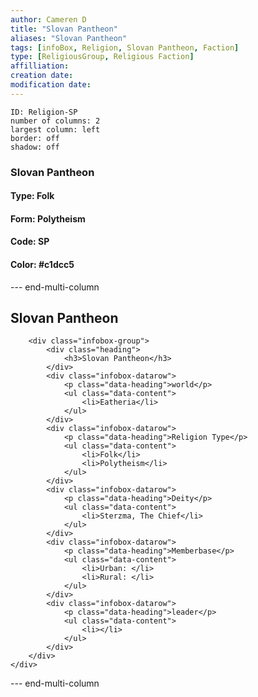 ```yaml
---
author: Cameren D
title: "Slovan Pantheon"
aliases: "Slovan Pantheon"
tags: [infoBox, Religion, Slovan Pantheon, Faction]
type: [ReligiousGroup, Religious Faction]
affilliation: 
creation date:  
modification date: 
---
```



```start-multi-column  
ID: Religion-SP  
number of columns: 2  
largest column: left
border: off
shadow: off
```

### Slovan Pantheon

#### Type: Folk

#### Form: Polytheism

#### Code: SP

#### **Color:** #c1dcc5

--- end-multi-column
<html>
    <div class="infobox">
        <div class="heading">
            <h2>Slovan Pantheon</h2>
        </div>

        <div class="infobox-group">
            <div class="heading">
                <h3>Slovan Pantheon</h3>
            </div>
            <div class="infobox-datarow">
                <p class="data-heading">world</p>
                <ul class="data-content">
                    <li>Eatheria</li>
                </ul>
            </div>
            <div class="infobox-datarow">
                <p class="data-heading">Religion Type</p>
                <ul class="data-content">
                    <li>Folk</li>
                    <li>Polytheism</li>
                </ul>
            </div>
            <div class="infobox-datarow">
                <p class="data-heading">Deity</p>
                <ul class="data-content">
                    <li>Sterzma, The Chief</li>
                </ul>
            </div>
            <div class="infobox-datarow">
                <p class="data-heading">Memberbase</p>
                <ul class="data-content">
                    <li>Urban: </li>
                    <li>Rural: </li>
                </ul>
            </div>
            <div class="infobox-datarow">
                <p class="data-heading">leader</p>
                <ul class="data-content">
                    <li></li>
                </ul>
            </div>
        </div>
    </div>
</div>
</html>

--- end-multi-column